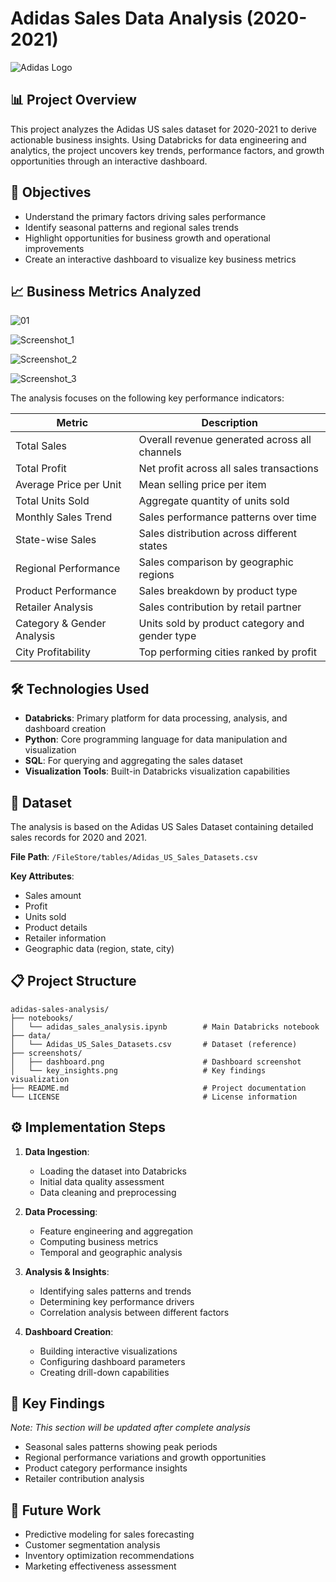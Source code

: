 # Adidas Sales Data Analysis (2020-2021)

![Adidas Logo](https://upload.wikimedia.org/wikipedia/commons/2/20/Adidas_Logo.svg)

## 📊 Project Overview

This project analyzes the Adidas US sales dataset for 2020-2021 to derive actionable business insights. Using Databricks for data engineering and analytics, the project uncovers key trends, performance factors, and growth opportunities through an interactive dashboard.

## 🎯 Objectives

- Understand the primary factors driving sales performance
- Identify seasonal patterns and regional sales trends
- Highlight opportunities for business growth and operational improvements
- Create an interactive dashboard to visualize key business metrics

## 📈 Business Metrics Analyzed

![01](https://github.com/user-attachments/assets/f08713e9-27c8-4d79-8fab-b15d31c323b5)

![Screenshot_1](https://github.com/user-attachments/assets/0cabb174-3679-45b4-9def-472046d359a7)

![Screenshot_2](https://github.com/user-attachments/assets/a5292a50-f06c-4862-9e46-5390a0be7e35)

![Screenshot_3](https://github.com/user-attachments/assets/5b6b39e9-31b3-4f40-b70a-8a8bef8b26ac)


The analysis focuses on the following key performance indicators:

| Metric | Description |
|--------|-------------|
| Total Sales | Overall revenue generated across all channels |
| Total Profit | Net profit across all sales transactions |
| Average Price per Unit | Mean selling price per item |
| Total Units Sold | Aggregate quantity of units sold |
| Monthly Sales Trend | Sales performance patterns over time |
| State-wise Sales | Sales distribution across different states |
| Regional Performance | Sales comparison by geographic regions |
| Product Performance | Sales breakdown by product type |
| Retailer Analysis | Sales contribution by retail partner |
| Category & Gender Analysis | Units sold by product category and gender type |
| City Profitability | Top performing cities ranked by profit |

## 🛠️ Technologies Used

- **Databricks**: Primary platform for data processing, analysis, and dashboard creation
- **Python**: Core programming language for data manipulation and visualization
- **SQL**: For querying and aggregating the sales dataset
- **Visualization Tools**: Built-in Databricks visualization capabilities

## 📁 Dataset

The analysis is based on the Adidas US Sales Dataset containing detailed sales records for 2020 and 2021.

**File Path**: `/FileStore/tables/Adidas_US_Sales_Datasets.csv`

**Key Attributes**:
- Sales amount
- Profit
- Units sold
- Product details
- Retailer information
- Geographic data (region, state, city)

## 📋 Project Structure

```
adidas-sales-analysis/
├── notebooks/
│   └── adidas_sales_analysis.ipynb        # Main Databricks notebook
├── data/
│   └── Adidas_US_Sales_Datasets.csv       # Dataset (reference)
├── screenshots/
│   ├── dashboard.png                      # Dashboard screenshot
│   └── key_insights.png                   # Key findings visualization
├── README.md                              # Project documentation
└── LICENSE                                # License information
```

## ⚙️ Implementation Steps

1. **Data Ingestion**: 
   - Loading the dataset into Databricks
   - Initial data quality assessment
   - Data cleaning and preprocessing

2. **Data Processing**:
   - Feature engineering and aggregation
   - Computing business metrics
   - Temporal and geographic analysis

3. **Analysis & Insights**:
   - Identifying sales patterns and trends
   - Determining key performance drivers
   - Correlation analysis between different factors

4. **Dashboard Creation**:
   - Building interactive visualizations
   - Configuring dashboard parameters
   - Creating drill-down capabilities

## 📝 Key Findings

*Note: This section will be updated after complete analysis*

- Seasonal sales patterns showing peak periods
- Regional performance variations and growth opportunities
- Product category performance insights
- Retailer contribution analysis

## 🔮 Future Work

- Predictive modeling for sales forecasting
- Customer segmentation analysis
- Inventory optimization recommendations
- Marketing effectiveness assessment

